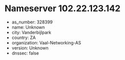 # Nameserver 102.22.123.142

* as_number: 328399
* name: Unknown
* city: Vanderbijlpark
* country: ZA
* organization: Vaal-Networking-AS
* version: Unknown
* dnssec: false
